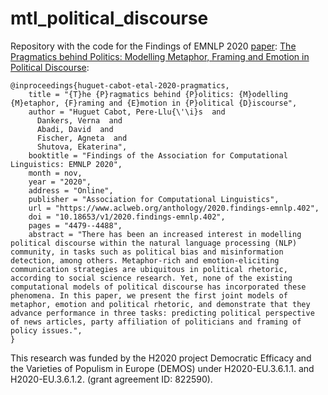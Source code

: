 # mtl_political_discourse
Repository with the code for the Findings of EMNLP 2020 [paper](https://www.aclweb.org/anthology/2020.findings-emnlp.402.pdf): [The Pragmatics behind Politics: Modelling Metaphor, Framing and Emotion in Political Discourse](https://www.aclweb.org/anthology/2020.findings-emnlp.402/):

    @inproceedings{huguet-cabot-etal-2020-pragmatics,
        title = "{T}he {P}ragmatics behind {P}olitics: {M}odelling {M}etaphor, {F}raming and {E}motion in {P}olitical {D}iscourse",
        author = "Huguet Cabot, Pere-Llu{\'\i}s  and
          Dankers, Verna  and
          Abadi, David  and
          Fischer, Agneta  and
          Shutova, Ekaterina",
        booktitle = "Findings of the Association for Computational Linguistics: EMNLP 2020",
        month = nov,
        year = "2020",
        address = "Online",
        publisher = "Association for Computational Linguistics",
        url = "https://www.aclweb.org/anthology/2020.findings-emnlp.402",
        doi = "10.18653/v1/2020.findings-emnlp.402",
        pages = "4479--4488",
        abstract = "There has been an increased interest in modelling political discourse within the natural language processing (NLP) community, in tasks such as political bias and misinformation detection, among others. Metaphor-rich and emotion-eliciting communication strategies are ubiquitous in political rhetoric, according to social science research. Yet, none of the existing computational models of political discourse has incorporated these phenomena. In this paper, we present the first joint models of metaphor, emotion and political rhetoric, and demonstrate that they advance performance in three tasks: predicting political perspective of news articles, party affiliation of politicians and framing of policy issues.",
    }

This research was funded by the H2020 project
Democratic Efficacy and the Varieties of Populism
in Europe (DEMOS) under H2020-EU.3.6.1.1. and
H2020-EU.3.6.1.2. (grant agreement ID: 822590).
